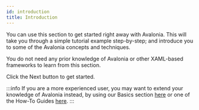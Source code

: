 ```yaml
---
id: introduction
title: Introduction
---
```


You can use this section to get started right away with Avalonia. This will take you through a simple tutorial example step-by-step; and introduce you to some of the Avalonia concepts and techniques.

You do not need any prior knowledge of Avalonia or other XAML-based frameworks to learn from this section.

Click the Next button to get started.

:::info
If you are a more experienced user, you may want to extend your knowledge of Avalonia instead, by using our Basics section [here](../../basics) or one of the How-To Guides [here](../../guides).
:::
